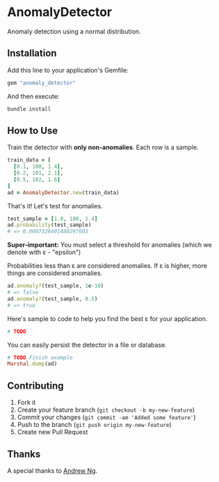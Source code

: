 
# AnomalyDetector

Anomaly detection using a normal distribution.

## Installation

Add this line to your application's Gemfile:

```ruby
gem "anomaly_detector"
```

And then execute:

```sh
bundle install
```

## How to Use

Train the detector with **only non-anomalies**. Each row is a sample.

```ruby
train_data = [
  [0.1, 100, 1.4],
  [0.2, 101, 2.1],
  [0.5, 102, 1.6]
]
ad = AnomalyDetector.new(train_data)
```

That's it! Let's test for anomalies.

```ruby
test_sample = [1.0, 100, 1.4]
ad.probability(test_sample)
# => 0.0007328491480297603
```

**Super-important:** You must select a threshold for anomalies (which we denote with ε - "epsilon")

Probabilities less than ε are considered anomalies. If ε is higher, more things are considered anomalies.

``` ruby
ad.anomaly?(test_sample, 1e-10)
# => false
ad.anomaly?(test_sample, 0.5)
# => true
```

Here's sample to code to help you find the best ε for your application.

```ruby
# TODO
```

You can easily persist the detector in a file or database.

```ruby
# TODO Finish example
Marshal.dump(ad)
```

## Contributing

1. Fork it
2. Create your feature branch (`git checkout -b my-new-feature`)
3. Commit your changes (`git commit -am 'Added some feature'`)
4. Push to the branch (`git push origin my-new-feature`)
5. Create new Pull Request

## Thanks

A special thanks to [Andrew Ng](http://www.ml-class.org).
